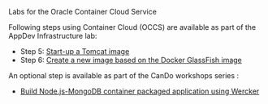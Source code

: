 Labs for the Oracle Container Cloud Service

Following steps using Container Cloud (OCCS) are available as part of the AppDev Infrastructure lab:
- Step 5: [Start-up a Tomcat image](tomcat_deploy.md)
- Step 6: [Create a new image based on the Docker GlassFish image](glassfish_import.md)

An optional step is available as part of the CanDo workshops series :
- [Build Node.js-MongoDB container packaged application using Wercker](https://github.com/oracle/cloud-native-devops-workshop/blob/master/containers/nodejs-mongodb-stack/README.md)
